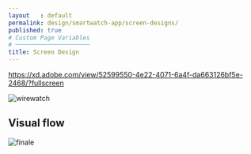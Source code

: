 ```yaml
---
layout   : default
permalink: design/smartwatch-app/screen-designs/
published: true
# Custom Page Variables
# ─────────────────────
title: Screen Design
---
```


<https://xd.adobe.com/view/52599550-4e22-4071-6a4f-da663126bf5e-2468/?fullscreen>

![wirewatch](/1718-nmd3-project-heyvaert-tackaert/assets/img/visualswatch.png "wirewatch")

## Visual flow
![finale](/1718-nmd3-project-heyvaert-tackaert/assets/img/finalevisualwatch.png "finale")